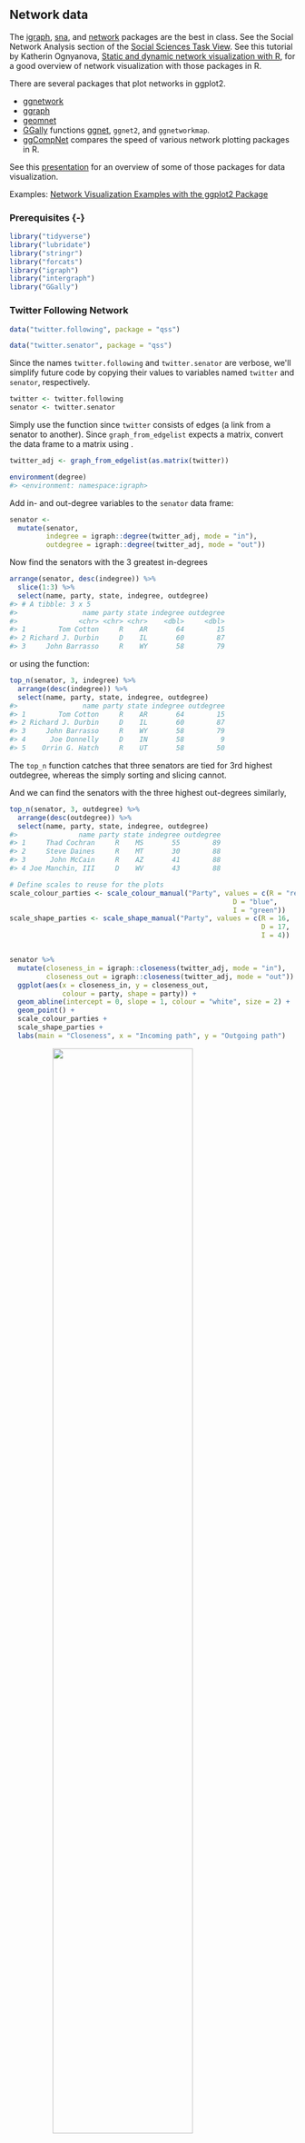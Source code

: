 
## Network data 

The [igraph](https://cran.r-project.org/package=igraph), [sna](https://cran.r-project.org/package=sna), and [network](https://cran.r-project.org/package=network) packages are the best in class.
See the Social Network Analysis section of the [Social Sciences Task View](https://cran.r-project.org/web/views/SocialSciences.html).
See this tutorial by Katherin Ognyanova, [Static and dynamic network visualization with R](https://rpubs.com/kateto/netviz), for a good overview of network visualization with those packages in R.

There are several packages that plot networks in ggplot2.

- [ggnetwork](https://cran.r-project.org/package=ggnetwork)
- [ggraph](https://cran.r-project.org/package=ggraph)
- [geomnet](https://cran.r-project.org/package=geomnet)
- [GGally](https://cran.r-project.org/package=GGally) functions [ggnet](https://ggobi.github.io/ggally/rd.html#ggnet), `ggnet2`, and `ggnetworkmap`.
- [ggCompNet](https://cran.r-project.org/package=ggCompNet) compares the speed of various network plotting packages in R.

See this [presentation](http://curleylab.psych.columbia.edu/netviz/netviz1.html#/12) for an overview of some of those packages for data visualization.

Examples: [Network Visualization Examples with the ggplot2 Package](https://cran.r-project.org/web/packages/ggCompNet/vignettes/examples-from-paper.html)


### Prerequisites {-}


```r
library("tidyverse")
library("lubridate")
library("stringr")
library("forcats")
library("igraph")
library("intergraph")
library("GGally")
```


### Twitter Following Network


```r
data("twitter.following", package = "qss")
```

```r
data("twitter.senator", package = "qss")
```

Since the names `twitter.following` and `twitter.senator` are verbose, we'll
simplify future code by copying their values to variables named `twitter` and `senator`, respectively.

```r
twitter <- twitter.following
senator <- twitter.senator
```

Simply use the  function since `twitter` consists of edges (a link from a senator to another).
Since `graph_from_edgelist` expects a matrix, convert the data frame to a matrix using .

```r
twitter_adj <- graph_from_edgelist(as.matrix(twitter))
```


```r
environment(degree)
#> <environment: namespace:igraph>
```

Add in- and out-degree variables to the `senator` data frame:

```r
senator <-
  mutate(senator,
         indegree = igraph::degree(twitter_adj, mode = "in"),
         outdegree = igraph::degree(twitter_adj, mode = "out"))
```

Now find the senators with the 3 greatest in-degrees

```r
arrange(senator, desc(indegree)) %>%
  slice(1:3) %>%
  select(name, party, state, indegree, outdegree)
#> # A tibble: 3 x 5
#>                name party state indegree outdegree
#>               <chr> <chr> <chr>    <dbl>     <dbl>
#> 1        Tom Cotton     R    AR       64        15
#> 2 Richard J. Durbin     D    IL       60        87
#> 3     John Barrasso     R    WY       58        79
```
or using the  function:

```r
top_n(senator, 3, indegree) %>%
  arrange(desc(indegree)) %>%
  select(name, party, state, indegree, outdegree)
#>                name party state indegree outdegree
#> 1        Tom Cotton     R    AR       64        15
#> 2 Richard J. Durbin     D    IL       60        87
#> 3     John Barrasso     R    WY       58        79
#> 4      Joe Donnelly     D    IN       58         9
#> 5    Orrin G. Hatch     R    UT       58        50
```
The `top_n` function catches that three senators are tied for 3rd highest outdegree, whereas the simply sorting and slicing cannot.

And we can find the senators with the three highest out-degrees similarly,

```r
top_n(senator, 3, outdegree) %>%
  arrange(desc(outdegree)) %>%
  select(name, party, state, indegree, outdegree)
#>               name party state indegree outdegree
#> 1     Thad Cochran     R    MS       55        89
#> 2     Steve Daines     R    MT       30        88
#> 3      John McCain     R    AZ       41        88
#> 4 Joe Manchin, III     D    WV       43        88
```




```r
# Define scales to reuse for the plots
scale_colour_parties <- scale_colour_manual("Party", values = c(R = "red",
                                                       D = "blue",
                                                       I = "green"))
scale_shape_parties <- scale_shape_manual("Party", values = c(R = 16,
                                                              D = 17,
                                                              I = 4))


senator %>%
  mutate(closeness_in = igraph::closeness(twitter_adj, mode = "in"),
         closeness_out = igraph::closeness(twitter_adj, mode = "out")) %>%
  ggplot(aes(x = closeness_in, y = closeness_out,
             colour = party, shape = party)) +
  geom_abline(intercept = 0, slope = 1, colour = "white", size = 2) +
  geom_point() +
  scale_colour_parties +
  scale_shape_parties +
  labs(main = "Closeness", x = "Incoming path", y = "Outgoing path")
```

<img src="discovery-network_files/figure-html/unnamed-chunk-10-1.png" width="70%" style="display: block; margin: auto;" />

What does the reference line indicate? What does that say about senators twitter
networks?



```r
senator %>%
  mutate(betweenness_dir = igraph::betweenness(twitter_adj, directed = TRUE),
         betweenness_undir = igraph::betweenness(twitter_adj,
                                                 directed = FALSE)) %>%
  ggplot(aes(x = betweenness_dir, y = betweenness_undir, colour = party,
             shape = party)) +
  geom_abline(intercept = 0, slope = 1, colour = "white", size = 2) +
  geom_point() +
  scale_colour_parties +
  scale_shape_parties +
  labs(main = "Betweenness", x = "Directed", y = "Undirected")
```

<img src="discovery-network_files/figure-html/unnamed-chunk-11-1.png" width="70%" style="display: block; margin: auto;" />


We've covered three different methods of calculating the importance of a node in a network: degree, closeness, and centrality.
But what do they mean? What's the "best" measure of importance?
The answer to the the former is "it depends on the question".
There are probably other papers out there on this, but Borgatti (2005) is a good
discussion:

> Borgatti, Stephen. 2005. "Centrality and Network Flow". *Social Networks*.
  [DOI](https://dx.doi.org/doi:10.1016/j.socnet.2004.11.008)


Add and plot page-rank:

```r
senator <- mutate(senator, page_rank = page_rank(twitter_adj)[["vector"]])
ggnet(twitter_adj, mode = "target")
```

<img src="discovery-network_files/figure-html/unnamed-chunk-12-1.png" width="70%" style="display: block; margin: auto;" />

